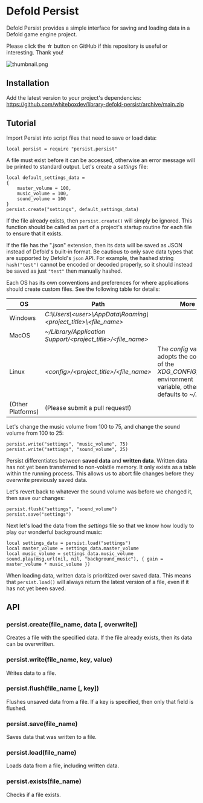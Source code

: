 # Defold Persist

Defold Persist provides a simple interface for saving and loading data in a Defold game engine project.

Please click the ☆ button on GitHub if this repository is useful or interesting. Thank you!

![thumbnail.png](https://github.com/whiteboxdev/library-defold-persist/blob/main/assets/images/thumbnail.png?raw=true)

## Installation

Add the latest version to your project's dependencies:  
https://github.com/whiteboxdev/library-defold-persist/archive/main.zip

## Tutorial

Import Persist into script files that need to save or load data:

```
local persist = require "persist.persist"
```

A file must exist before it can be accessed, otherwise an error message will be printed to standard output. Let's create a *settings* file:

```
local default_settings_data =
{
    master_volume = 100,
    music_volume = 100,
    sound_volume = 100
}
persist.create("settings", default_settings_data)
```

If the file already exists, then `persist.create()` will simply be ignored. This function should be called as part of a project's startup routine for each file to ensure that it exists.

If the file has the ".json" extension, then its data will be saved as JSON instead of Defold's built-in format. Be cautious to only save data types that are supported by Defold's `json` API. For example, the hashed string `hash("test")` cannot be encoded or decoded properly, so it should instead be saved as just `"test"` then manually hashed.

Each OS has its own conventions and preferences for where applications should create custom files. See the following table for details:

| OS | Path | More |
| -- | ---- | ---- |
| Windows | *C:\\Users\\\<user>\\AppData\\Roaming\\\<project_title>\\\<file_name>* | |
| MacOS | *~/Library/Application Support/\<project_title>/\<file_name>* | |
| Linux | *\<config>/\<project_title>/\<file_name>* | The *config* variable adopts the contents of the *XDG_CONFIG_HOME* environment variable, otherwise it defaults to *~/.config*. |
| (Other Platforms) | (Please submit a pull request!) | |

Let's change the music volume from 100 to 75, and change the sound volume from 100 to 25:

```
persist.write("settings", "music_volume", 75)
persist.write("settings", "sound_volume", 25)
```

Persist differentiates between **saved data** and **written data**. Written data has not yet been transferred to non-volatile memory. It only exists as a table within the running process. This allows us to abort file changes before they overwrite previously saved data.

Let's revert back to whatever the sound volume was before we changed it, then save our changes:

```
persist.flush("settings", "sound_volume")
persist.save("settings")
```

Next let's load the data from the *settings* file so that we know how loudly to play our wonderful background music:

```
local settings_data = persist.load("settings")
local master_volume = settings_data.master_volume
local music_volume = settings_data.music_volume
sound.play(msg.url(nil, nil, "background_music"), { gain = master_volume * music_volume })
```

When loading data, written data is prioritized over saved data. This means that `persist.load()` will always return the latest version of a file, even if it has not yet been saved.

## API

### persist.create(file_name, data [, overwrite])

Creates a file with the specified data. If the file already exists, then its data can be overwritten.

### persist.write(file_name, key, value)

Writes data to a file.

### persist.flush(file_name [, key])

Flushes unsaved data from a file. If a key is specified, then only that field is flushed.

### persist.save(file_name)

Saves data that was written to a file.

### persist.load(file_name)

Loads data from a file, including written data.

### persist.exists(file_name)

Checks if a file exists.
